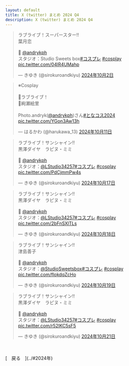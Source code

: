 ```yaml
---
layout: default
title: X (twitter) まとめ 2024 Q4
description: X (twitter) まとめ 2024 Q4
---
```


<script async src="https://platform.twitter.com/widgets.js" charset="utf-8"></script>

<blockquote class="twitter-tweet" data-lang="ja" data-dnt="true" data-theme="dark"><p lang="ja" dir="ltr">ラブライブ！スーパースター!!<br>葉月恋<br><br>📸 <a href="https://twitter.com/andrykph?ref_src=twsrc%5Etfw">@andrykph</a><br>スタジオ：Studio Sweets box<a href="https://twitter.com/hashtag/%E3%82%B3%E3%82%B9%E3%83%97%E3%83%AC?src=hash&amp;ref_src=twsrc%5Etfw">#コスプレ</a> <a href="https://twitter.com/hashtag/cosplay?src=hash&amp;ref_src=twsrc%5Etfw">#cosplay</a> <a href="https://t.co/04lR4UMahp">pic.twitter.com/04lR4UMahp</a></p>&mdash; きゆき (@sirokuroandkiyu) <a href="https://twitter.com/sirokuroandkiyu/status/1841274399607148680?ref_src=twsrc%5Etfw">2024年10月2日</a></blockquote>

<blockquote class="twitter-tweet" data-lang="ja" data-dnt="true" data-theme="dark"><p lang="ja" dir="ltr">※Cosplay<br><br>🩵ラブライブ！<br>🩵絢瀬絵里<br><br>Photo.andryk(<a href="https://twitter.com/andrykph?ref_src=twsrc%5Etfw">@andrykph</a>)さん<a href="https://twitter.com/hashtag/%E3%81%A8%E3%81%AA%E3%82%B3%E3%82%B92024?src=hash&amp;ref_src=twsrc%5Etfw">#となコス2024</a> <a href="https://t.co/YGon3Aw13h">pic.twitter.com/YGon3Aw13h</a></p>&mdash; はるかわ (@harukawa_13) <a href="https://twitter.com/harukawa_13/status/1844700711441015294?ref_src=twsrc%5Etfw">2024年10月11日</a></blockquote>

<blockquote class="twitter-tweet" data-lang="ja" data-dnt="true" data-theme="dark"><p lang="ja" dir="ltr">ラブライブ！サンシャイン!!<br>黒澤ダイヤ　ラピヌ・ミミ<br><br>📸 <a href="https://twitter.com/andrykph?ref_src=twsrc%5Etfw">@andrykph</a><br>スタジオ：<a href="https://twitter.com/LStudio34257?ref_src=twsrc%5Etfw">@LStudio34257</a><a href="https://twitter.com/hashtag/%E3%82%B3%E3%82%B9%E3%83%97%E3%83%AC?src=hash&amp;ref_src=twsrc%5Etfw">#コスプレ</a> <a href="https://twitter.com/hashtag/cosplay?src=hash&amp;ref_src=twsrc%5Etfw">#cosplay</a> <a href="https://t.co/PdCjmmPw4s">pic.twitter.com/PdCjmmPw4s</a></p>&mdash; きゆき (@sirokuroandkiyu) <a href="https://twitter.com/sirokuroandkiyu/status/1846710216920125480?ref_src=twsrc%5Etfw">2024年10月17日</a></blockquote>

<blockquote class="twitter-tweet" data-lang="ja" data-dnt="true" data-theme="dark"><p lang="ja" dir="ltr">ラブライブ！サンシャイン!!<br>黒澤ダイヤ　ラピヌ・ミミ<br><br>📸 <a href="https://twitter.com/andrykph?ref_src=twsrc%5Etfw">@andrykph</a><br>スタジオ：<a href="https://twitter.com/LStudio34257?ref_src=twsrc%5Etfw">@LStudio34257</a><a href="https://twitter.com/hashtag/%E3%82%B3%E3%82%B9%E3%83%97%E3%83%AC?src=hash&amp;ref_src=twsrc%5Etfw">#コスプレ</a> <a href="https://twitter.com/hashtag/cosplay?src=hash&amp;ref_src=twsrc%5Etfw">#cosplay</a> <a href="https://t.co/2bFnSXlTLs">pic.twitter.com/2bFnSXlTLs</a></p>&mdash; きゆき (@sirokuroandkiyu) <a href="https://twitter.com/sirokuroandkiyu/status/1847072604555038724?ref_src=twsrc%5Etfw">2024年10月18日</a></blockquote>

<blockquote class="twitter-tweet" data-lang="ja" data-dnt="true" data-theme="dark"><p lang="ja" dir="ltr">ラブライブ！サンシャイン!!<br>津島善子<br><br>📸 <a href="https://twitter.com/andrykph?ref_src=twsrc%5Etfw">@andrykph</a><br>スタジオ：<a href="https://twitter.com/StudioSweetsbox?ref_src=twsrc%5Etfw">@StudioSweetsbox</a><a href="https://twitter.com/hashtag/%E3%82%B3%E3%82%B9%E3%83%97%E3%83%AC?src=hash&amp;ref_src=twsrc%5Etfw">#コスプレ</a> <a href="https://twitter.com/hashtag/cosplay?src=hash&amp;ref_src=twsrc%5Etfw">#cosplay</a> <a href="https://t.co/flokdqZcHo">pic.twitter.com/flokdqZcHo</a></p>&mdash; きゆき (@sirokuroandkiyu) <a href="https://twitter.com/sirokuroandkiyu/status/1847442547196453047?ref_src=twsrc%5Etfw">2024年10月19日</a></blockquote>

<blockquote class="twitter-tweet" data-lang="ja" data-dnt="true" data-theme="dark"><p lang="ja" dir="ltr">ラブライブ！サンシャイン!!<br>黒澤ダイヤ　ラピヌ・ミミ<br><br>📸 <a href="https://twitter.com/andrykph?ref_src=twsrc%5Etfw">@andrykph</a><br>スタジオ：<a href="https://twitter.com/LStudio34257?ref_src=twsrc%5Etfw">@LStudio34257</a><a href="https://twitter.com/hashtag/%E3%82%B3%E3%82%B9%E3%83%97%E3%83%AC?src=hash&amp;ref_src=twsrc%5Etfw">#コスプレ</a> <a href="https://twitter.com/hashtag/cosplay?src=hash&amp;ref_src=twsrc%5Etfw">#cosplay</a> <a href="https://t.co/r52lKC5sF5">pic.twitter.com/r52lKC5sF5</a></p>&mdash; きゆき (@sirokuroandkiyu) <a href="https://twitter.com/sirokuroandkiyu/status/1848189966074966493?ref_src=twsrc%5Etfw">2024年10月21日</a></blockquote>

<br>
<br>
[&emsp;戻る&emsp;](../#2024年)
